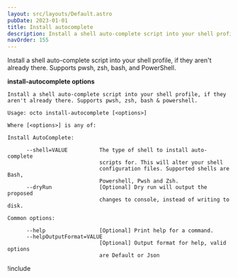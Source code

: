 ```yaml
---
layout: src/layouts/Default.astro
pubDate: 2023-01-01
title: Install autocomplete
description: Install a shell auto-complete script into your shell profile, if they aren't already there. Supports pwsh, zsh, bash & powershell.
navOrder: 155
---
```


Install a shell auto-complete script into your shell profile, if they aren't already there. Supports pwsh, zsh, bash, and PowerShell.

**install-autocomplete options**

```
Install a shell auto-complete script into your shell profile, if they aren't already there. Supports pwsh, zsh, bash & powershell.

Usage: octo install-autocomplete [<options>]

Where [<options>] is any of:

Install AutoComplete:

      --shell=VALUE          The type of shell to install auto-complete
                             scripts for. This will alter your shell
                             configuration files. Supported shells are Bash,
                             Powershell, Pwsh and Zsh.
      --dryRun               [Optional] Dry run will output the proposed
                             changes to console, instead of writing to disk.

Common options:

      --help                 [Optional] Print help for a command.
      --helpOutputFormat=VALUE
                             [Optional] Output format for help, valid options
                             are Default or Json
```

!include <octo-autocomplete-tabcompletion>

